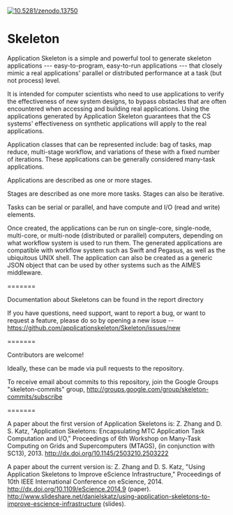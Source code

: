 <a href="http://dx.doi.org/10.5281/zenodo.13750"><img src="https://zenodo.org/badge/doi/10.5281/zenodo.13750.svg" alt="10.5281/zenodo.13750"></a>


Skeleton
========

Application Skeleton is a simple and powerful tool to generate skeleton applications --- easy-to-program, easy-to-run applications --- that closely mimic a real applications' parallel or distributed performance at a task (but not process) level.

It is intended for computer scientists who need to use applications to verify the effectiveness of new system designs, to bypass obstacles that are often encountered when accessing and building real applications. Using the applications generated by Application Skeleton guarantees that the CS systems' effectiveness on synthetic applications will apply to the real applications.
 
Application classes that can be represented include: bag of tasks, map reduce, multi-stage workflow, and variations of these with a fixed number of iterations.  These applications can be generally considered many-task applications.

Applications are described as one or more stages.

Stages are described as one more more tasks.  Stages can also be iterative.

Tasks can be serial or parallel, and have compute and I/O (read and write) elements.

Once created, the applications can be run on single-core, single-node, multi-core, or multi-node (distributed or parallel) computers, depending on what workflow system is used to run them. The generated applications are compatible with workflow system such as Swift and Pegasus, as well as the ubiquitous UNIX shell. The application can also be created as a generic JSON object that can be used by other systems such as the AIMES middleware.

=======

Documentation about Skeletons can be found in the report directory

If you have questions, need support, want to report a bug, or want to request a feature, please do so by opening a new issue -- https://github.com/applicationskeleton/Skeleton/issues/new

=======

Contributors are welcome!

Ideally, these can be made via pull requests to the repository.

To receive email about commits to this repository, join the Google Groups "skeleton-commits" group,
http://groups.google.com/group/skeleton-commits/subscribe


=======

A paper about the first version of Application Skeletons is:
Z. Zhang and D. S. Katz, "Application Skeletons: Encapsulating MTC Application Task Computation and I/O," Proceedings of 6th Workshop on Many-Task Computing on Grids and Supercomputers (MTAGS), (in conjunction with SC13), 2013. http://dx.doi.org/10.1145/2503210.2503222

A paper about the current version is:
Z. Zhang and D. S. Katz, "Using Application Skeletons to Improve eScience Infrastructure," Proceedings of 10th IEEE International Conference on eScience, 2014.
http://dx.doi.org/10.1109/eScience.2014.9 (paper).
http://www.slideshare.net/danielskatz/using-application-skeletons-to-improve-escience-infrastructure (slides).

